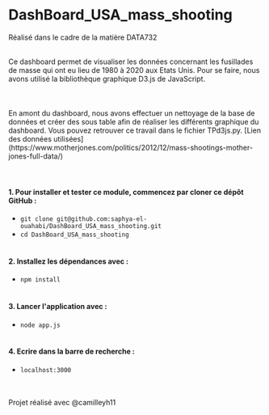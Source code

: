 # DashBoard_USA_mass_shooting
Réalisé dans le cadre de la matière DATA732

<br/>
Ce dashboard permet de visualiser les données concernant les fusillades de masse qui ont eu lieu de 1980 à 2020 aux Etats Unis. 
Pour se faire, nous avons utilisé la bibliothèque graphique D3.js de JavaScript.
<br/><br/><br/>

<br/>
En amont du dashboard, nous avons effectuer un nettoyage de la base de données et créer des sous table afin de réaliser les différents graphique du dashboard.
Vous pouvez retrouver ce travail dans le fichier TPd3js.py.
[Lien des données utilisées](https://www.motherjones.com/politics/2012/12/mass-shootings-mother-jones-full-data/)
<br/><br/><br/>

#### 1. Pour installer et tester ce module, commencez par cloner ce dépôt GitHub : 
* `git clone git@github.com:saphya-el-ouahabi/DashBoard_USA_mass_shooting.git`
* `cd DashBoard_USA_mass_shooting`
<br/><br/>

#### 2. Installez les dépendances avec :
* `npm install`
<br/><br/>

#### 3. Lancer l'application avec :
* `node app.js`
<br/><br/>

#### 4. Ecrire dans la barre de recherche :
* `localhost:3000`
<br/><br/><br/>

Projet réalisé avec @camilleyh11
